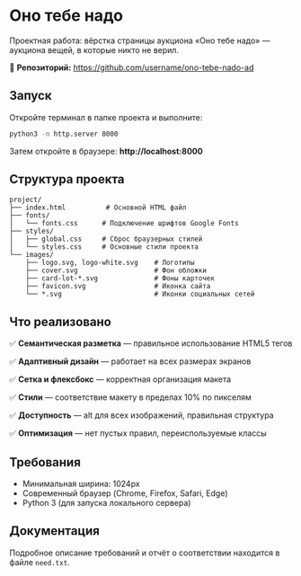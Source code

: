# Оно тебе надо

Проектная работа: вёрстка страницы аукциона «Оно тебе надо» — аукциона вещей, в которые никто не верил.

🔗 **Репозиторий:** https://github.com/username/ono-tebe-nado-ad

## Запуск

Откройте терминал в папке проекта и выполните:

```bash
python3 -m http.server 8000
```

Затем откройте в браузере: **http://localhost:8000**

## Структура проекта

```
project/
├── index.html          # Основной HTML файл
├── fonts/
│   └── fonts.css      # Подключение шрифтов Google Fonts
├── styles/
│   ├── global.css     # Сброс браузерных стилей
│   └── styles.css     # Основные стили проекта
└── images/
    ├── logo.svg, logo-white.svg    # Логотипы
    ├── cover.svg                   # Фон обложки
    ├── card-lot-*.svg              # Фоны карточек
    ├── favicon.svg                 # Иконка сайта
    └── *.svg                       # Иконки социальных сетей
```

## Что реализовано

✅ **Семантическая разметка** — правильное использование HTML5 тегов

✅ **Адаптивный дизайн** — работает на всех размерах экранов

✅ **Сетка и флексбокс** — корректная организация макета

✅ **Стили** — соответствие макету в пределах 10% по пикселям

✅ **Доступность** — alt для всех изображений, правильная структура

✅ **Оптимизация** — нет пустых правил, переиспользуемые классы

## Требования

- Минимальная ширина: 1024px
- Современный браузер (Chrome, Firefox, Safari, Edge)
- Python 3 (для запуска локального сервера)

## Документация

Подробное описание требований и отчёт о соответствии находится в файле `need.txt`.
